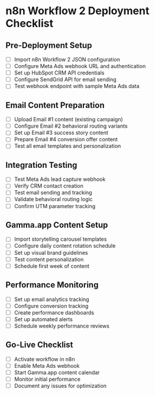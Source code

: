 # n8n Workflow 2 Deployment Checklist

## Pre-Deployment Setup
- [ ] Import n8n Workflow 2 JSON configuration
- [ ] Configure Meta Ads webhook URL and authentication
- [ ] Set up HubSpot CRM API credentials
- [ ] Configure SendGrid API for email sending
- [ ] Test webhook endpoint with sample Meta Ads data

## Email Content Preparation
- [ ] Upload Email #1 content (existing campaign)
- [ ] Configure Email #2 behavioral routing variants
- [ ] Set up Email #3 success story content
- [ ] Prepare Email #4 conversion offer content
- [ ] Test all email templates and personalization

## Integration Testing
- [ ] Test Meta Ads lead capture webhook
- [ ] Verify CRM contact creation
- [ ] Test email sending and tracking
- [ ] Validate behavioral routing logic
- [ ] Confirm UTM parameter tracking

## Gamma.app Content Setup
- [ ] Import storytelling carousel templates
- [ ] Configure daily content rotation schedule
- [ ] Set up visual brand guidelines
- [ ] Test content personalization
- [ ] Schedule first week of content

## Performance Monitoring
- [ ] Set up email analytics tracking
- [ ] Configure conversion tracking
- [ ] Create performance dashboards
- [ ] Set up automated alerts
- [ ] Schedule weekly performance reviews

## Go-Live Checklist
- [ ] Activate workflow in n8n
- [ ] Enable Meta Ads webhook
- [ ] Start Gamma.app content calendar
- [ ] Monitor initial performance
- [ ] Document any issues for optimization
